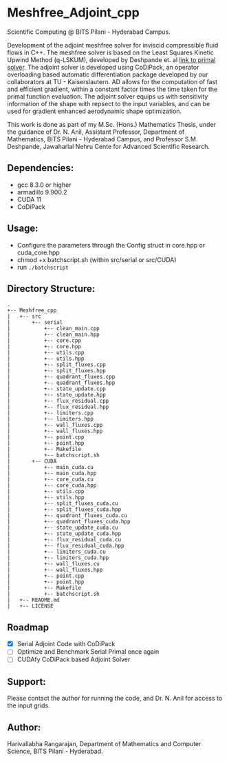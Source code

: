 # Meshfree_Adjoint_cpp

Scientific Computing @ BITS Pilani - Hyderabad Campus.

Development of the adjoint meshfree solver for inviscid compressible fluid flows in C++. The meshfree solver is based on the Least Squares
Kinetic Upwind Method (q-LSKUM), developed by Deshpande et. al [link to primal solver](https://github.com/Scientific-Computing-BPHC/Meshfree_cpp). The adjoint solver is developed using CoDiPack, an operator overloading based automatic differentiation package developed by our collaborators at TU - Kaiserslautern. AD allows for the computation of fast and efficient gradient, within a constant factor times the time taken for the primal function evaluation. The adjoint solver equips us with sensitivity information of the shape with repsect to the input variables, and can be used for gradient enhanced aerodynamic shape optimization.

This work is done as part of my M.Sc. (Hons.) Mathematics Thesis, under the guidance of Dr. N. Anil, Assistant Professor, Department of Mathematics, BITS Pilani - Hyderabad Campus, and Professor S.M. Deshpande, Jawaharlal Nehru Cente for Advanced Scientific Research. 

## Dependencies:
* gcc 8.3.0 or higher
* armadillo 9.900.2
* CUDA 11
* CoDiPack

## Usage:

* Configure the parameters through the Config struct in core.hpp or cuda_core.hpp
* chmod +x batchscript.sh (within src/serial or src/CUDA)
* run `./batchscript` 

## Directory Structure: 
```
.
+-- Meshfree_cpp
|   +-- src
|       +-- serial
|           +-- clean_main.cpp
|           +-- clean_main.hpp
|           +-- core.cpp
|           +-- core.hpp
|           +-- utils.cpp
|           +-- utils.hpp
|           +-- split_fluxes.cpp
|           +-- split_fluxes.hpp
|           +-- quadrant_fluxes.cpp
|           +-- quadrant_fluxes.hpp
|           +-- state_update.cpp
|           +-- state_update.hpp
|           +-- flux_residual.cpp
|           +-- flux_residual.hpp
|           +-- limiters.cpp
|           +-- limiters.hpp
|           +-- wall_fluxes.cpp
|           +-- wall_fluxes.hpp
|           +-- point.cpp
|           +-- point.hpp
|           +-- Makefile   
|           +-- batchscript.sh
|       +-- CUDA
|           +-- main_cuda.cu
|           +-- main_cuda.hpp
|           +-- core_cuda.cu
|           +-- core_cuda.hpp
|           +-- utils.cpp
|           +-- utils.hpp
|           +-- split_fluxes_cuda.cu
|           +-- split_fluxes_cuda.hpp
|           +-- quadrant_fluxes_cuda.cu
|           +-- quadrant_fluxes_cuda.hpp
|           +-- state_update_cuda.cu
|           +-- state_update_cuda.hpp
|           +-- flux_residual_cuda.cu
|           +-- flux_residual_cuda.hpp
|           +-- limiters_cuda.cu
|           +-- limiters_cuda.hpp
|           +-- wall_fluxes.cu
|           +-- wall_fluxes.hpp
|           +-- point.cpp
|           +-- point.hpp
|           +-- Makefile   
|           +-- batchscript.sh
|   +-- README.md
|   +-- LICENSE
```

## Roadmap

- [X] Serial Adjoint Code with CoDiPack
- [ ] Optimize and Benchmark Serial Primal once again
- [ ] CUDAfy CoDiPack based Adjoint Solver

## Support:

Please contact the author for running the code, and Dr. N. Anil for access to the input grids.

## Author:

Harivallabha Rangarajan, Department of Mathematics and Computer Science, BITS Pilani - Hyderabad. 
